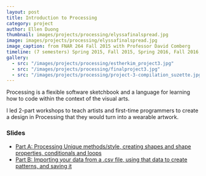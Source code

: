 ```yaml
---
layout: post
title: Introduction to Processing
category: project
author: Ellen Duong
thumbnail: images/projects/processing/elyssafinalspread.jpg
image: images/projects/processing/elyssafinalspread.jpg
image_caption: from FNAR 264 Fall 2015 with Professor David Comberg
timeline: (7 semesters) Spring 2015, Fall 2015, Spring 2016, Fall 2016, Spring 2017, Fall 2017, Spring 2018
gallery:
  - src: "/images/projects/processing/estherkim_project3.jpg"
  - src: "/images/projects/processing/finalproject3.jpg"
  - src: "/images/projects/processing/project-3-compilation_suzette.jpg"
---
```


Processing is a flexible software sketchbook and a language for learning how to code within the context of the visual arts. 

<!-- more -->

I led 2-part workshops to teach artists and first-time programmers to create a design in Processing that they would turn into a wearable artwork. 

### Slides
- [Part A: Processing Unique methods/style, creating shapes and shape properties, conditionals and loops](https://docs.google.com/presentation/d/1Tu_Hzh7dqmvqsk_4U5XOG6AM3HeP-B4T4SI7wARe18g/edit?usp=sharing)
- [Part B: Importing your data from a .csv file, using that data to create patterns, and saving it](https://docs.google.com/presentation/d/1S4sqXceZHC0GRB4JmXEWmKmfA-U8p5h7e0mI-tntv0o/edit?usp=sharing)
